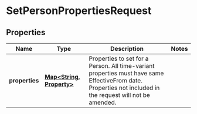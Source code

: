 

# SetPersonPropertiesRequest


## Properties

Name | Type | Description | Notes
------------ | ------------- | ------------- | -------------
**properties** | [**Map&lt;String, Property&gt;**](Property.md) | Properties to set for a Person. All time-variant properties must have same EffectiveFrom date. Properties not included in the request will not be amended. | 



